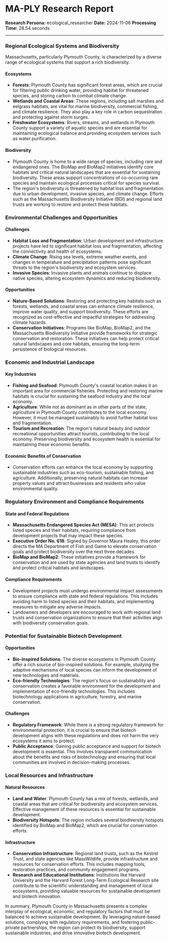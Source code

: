 # MA-PLY Research Report

**Research Persona:** ecological_researcher
**Date:** 2024-11-06
**Processing Time:** 28.54 seconds

---

### Regional Ecological Systems and Biodiversity

Massachusetts, particularly Plymouth County, is characterized by a diverse range of ecological systems that support a rich biodiversity.

#### Ecosystems
- **Forests**: Plymouth County has significant forest areas, which are crucial for filtering public drinking water, providing habitat for threatened species, and storing carbon to combat climate change.
- **Wetlands and Coastal Areas**: These regions, including salt marshes and eelgrass habitats, are vital for marine biodiversity, commercial fishing, and climate resilience. They also play a key role in carbon sequestration and protecting against storm surges.
- **Freshwater Ecosystems**: Rivers, streams, and wetlands in Plymouth County support a variety of aquatic species and are essential for maintaining ecological balance and providing ecosystem services such as water purification.

#### Biodiversity
- Plymouth County is home to a wide range of species, including rare and endangered ones. The BioMap and BioMap2 initiatives identify core habitats and critical natural landscapes that are essential for sustaining biodiversity. These areas support concentrations of co-occurring rare species and maintain ecological processes critical for species survival.
- The region's biodiversity is threatened by habitat loss and fragmentation due to urban development, invasive species, and climate change. Efforts such as the Massachusetts Biodiversity Initiative (BDI) and regional land trusts are working to restore and protect these habitats.

### Environmental Challenges and Opportunities

#### Challenges
- **Habitat Loss and Fragmentation**: Urban development and infrastructure projects have led to significant habitat loss and fragmentation, affecting the connectivity and health of ecosystems.
- **Climate Change**: Rising sea levels, extreme weather events, and changes in temperature and precipitation patterns pose significant threats to the region's biodiversity and ecosystem services.
- **Invasive Species**: Invasive plants and animals continue to displace native species, altering ecosystem dynamics and reducing biodiversity.

#### Opportunities
- **Nature-Based Solutions**: Restoring and protecting key habitats such as forests, wetlands, and coastal areas can enhance climate resilience, improve water quality, and support biodiversity. These efforts are recognized as cost-effective and impactful strategies for addressing climate hazards.
- **Conservation Initiatives**: Programs like BioMap, BioMap2, and the Massachusetts Biodiversity Initiative provide frameworks for strategic conservation and restoration. These initiatives can help protect critical natural landscapes and core habitats, ensuring the long-term persistence of biological resources.

### Economic and Industrial Landscape

#### Key Industries
- **Fishing and Seafood**: Plymouth County's coastal location makes it an important area for commercial fisheries. Protecting and restoring marine habitats is crucial for sustaining the seafood industry and the local economy.
- **Agriculture**: While not as dominant as in other parts of the state, agriculture in Plymouth County contributes to the local economy. However, it must be managed sustainably to avoid further habitat loss and fragmentation.
- **Tourism and Recreation**: The region's natural beauty and outdoor recreational opportunities attract tourists, contributing to the local economy. Preserving biodiversity and ecosystem health is essential for maintaining these economic benefits.

#### Economic Benefits of Conservation
- Conservation efforts can enhance the local economy by supporting sustainable industries such as eco-tourism, sustainable fishing, and agriculture. Additionally, preserving natural habitats can increase property values and attract businesses and residents who value environmental quality.

### Regulatory Environment and Compliance Requirements

#### State and Federal Regulations
- **Massachusetts Endangered Species Act (MESA)**: This act protects listed species and their habitats, requiring compliance from development projects that may impact these species.
- **Executive Order No. 618**: Signed by Governor Maura Healey, this order directs the MA Department of Fish and Game to elevate conservation goals and protect biodiversity over the next three decades.
- **BioMap and BioMap2**: These initiatives provide a framework for conservation and are used by state agencies and land trusts to identify and protect critical habitats and landscapes.

#### Compliance Requirements
- Development projects must undergo environmental impact assessments to ensure compliance with state and federal regulations. This includes avoiding harm to listed species and their habitats, and implementing measures to mitigate any adverse impacts.
- Landowners and developers are encouraged to work with regional land trusts and conservation organizations to ensure that their activities align with biodiversity conservation goals.

### Potential for Sustainable Biotech Development

#### Opportunities
- **Bio-inspired Solutions**: The diverse ecosystems in Plymouth County offer a rich source of bio-inspired solutions. For example, studying the adaptive mechanisms of local species can inform the development of new technologies and materials.
- **Eco-friendly Technologies**: The region's focus on sustainability and conservation creates a favorable environment for the development and implementation of eco-friendly technologies. This includes biotechnology applications in agriculture, forestry, and marine conservation.

#### Challenges
- **Regulatory Framework**: While there is a strong regulatory framework for environmental protection, it is crucial to ensure that biotech development aligns with these regulations and does not harm the very ecosystems it aims to protect.
- **Public Acceptance**: Gaining public acceptance and support for biotech development is essential. This involves transparent communication about the benefits and risks of biotechnology and ensuring that local communities are involved in decision-making processes.

### Local Resources and Infrastructure

#### Natural Resources
- **Land and Water**: Plymouth County has a mix of forests, wetlands, and coastal areas that are critical for biodiversity and ecosystem services. Effective management of these resources is essential for sustainable development.
- **Biodiversity Hotspots**: The region includes several biodiversity hotspots identified by BioMap and BioMap2, which are crucial for conservation efforts.

#### Infrastructure
- **Conservation Infrastructure**: Regional land trusts, such as the Kestrel Trust, and state agencies like MassWildlife, provide infrastructure and resources for conservation efforts. This includes mapping tools, restoration practices, and community engagement programs.
- **Research and Educational Institutions**: Institutions like Harvard University and the Harvard Forest Long-Term Ecological Research site contribute to the scientific understanding and management of local ecosystems, providing valuable resources for sustainable development and biotech innovation.

In summary, Plymouth County in Massachusetts presents a complex interplay of ecological, economic, and regulatory factors that must be balanced to achieve sustainable development. By leveraging nature-based solutions, complying with regulatory requirements, and fostering public-private partnerships, the region can protect its biodiversity, support sustainable industries, and drive innovative biotech development.